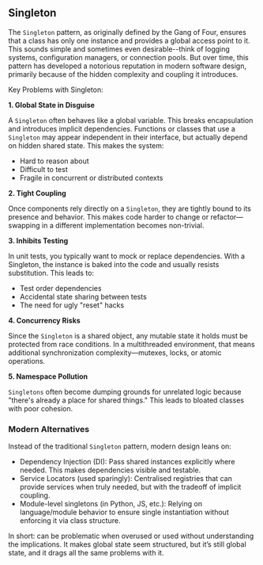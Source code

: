 
## Singleton

The `Singleton` pattern, as originally defined by the Gang of Four, ensures that a class has
only one instance and provides a global access point to it. This sounds simple and sometimes
even desirable--think of logging systems, configuration managers, or connection pools. But
over time, this pattern has developed a notorious reputation in modern software design,
primarily because of the hidden complexity and coupling it introduces.


Key Problems with Singleton:

__1. Global State in Disguise__

A `Singleton` often behaves like a global variable. This breaks encapsulation and introduces
implicit dependencies. Functions or classes that use a `Singleton` may appear independent in
their interface, but actually depend on hidden shared state. This makes the system:
- Hard to reason about
- Difficult to test
- Fragile in concurrent or distributed contexts


__2. Tight Coupling__

Once components rely directly on a `Singleton`, they are tightly bound to its presence and behavior.
This makes code harder to change or refactor—swapping in a different implementation becomes non-trivial.


__3. Inhibits Testing__

In unit tests, you typically want to mock or replace dependencies. With a Singleton, the instance is
baked into the code and usually resists substitution. This leads to:
- Test order dependencies
- Accidental state sharing between tests
- The need for ugly "reset" hacks


__4. Concurrency Risks__

Since the `Singleton` is a shared object, any mutable state it holds must be protected from race
conditions. In a multithreaded environment, that means additional synchronization complexity—mutexes,
locks, or atomic operations.


__5. Namespace Pollution__

`Singletons` often become dumping grounds for unrelated logic because "there's already a place for
shared things." This leads to bloated classes with poor cohesion.


### Modern Alternatives

Instead of the traditional `Singleton` pattern, modern design leans on:
- Dependency Injection (DI): Pass shared instances explicitly where needed.
  This makes dependencies visible and testable.
- Service Locators (used sparingly): Centralised registries that can provide
  services when truly needed, but with the tradeoff of implicit coupling.
- Module-level singletons (in Python, JS, etc.): Relying on language/module
  behavior to ensure single instantiation without enforcing it via class structure.

In short: can be problematic when overused or used without understanding the implications.
It makes global state seem structured, but it’s still global state, and it drags all the
same problems with it.

